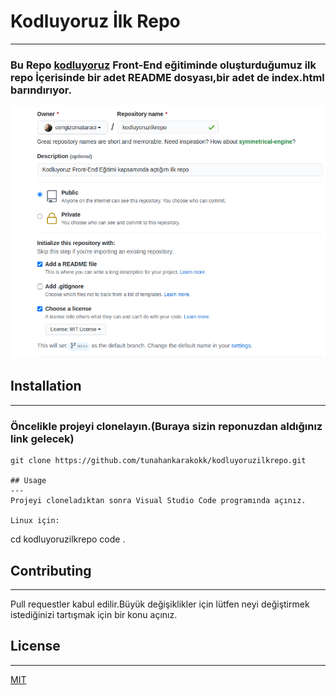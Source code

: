 # Kodluyoruz İlk Repo
-------------------
### Bu Repo [kodluyoruz](www.kodluyoruz.org) Front-End eğitiminde oluşturduğumuz ilk repo İçerisinde bir adet README dosyası,bir adet de index.html barındırıyor.
![](https://github.com/Kodluyoruz/taskforce/blob/main/git/odev1/figures/github.png)

## Installation
---
### Öncelikle projeyi clonelayın.(Buraya sizin reponuzdan aldığınız link gelecek)

```
git clone https://github.com/tunahankarakokk/kodluyoruzilkrepo.git

## Usage
---
Projeyi cloneladıktan sonra Visual Studio Code programında açınız.

Linux için:

```
cd kodluyoruzilkrepo
code .
## Contributing
---
Pull requestler kabul edilir.Büyük değişiklikler için lütfen neyi değiştirmek istediğinizi tartışmak için bir konu açınız.
## License
---
[MIT](https://choosealicense.com/licenses/mit/)
